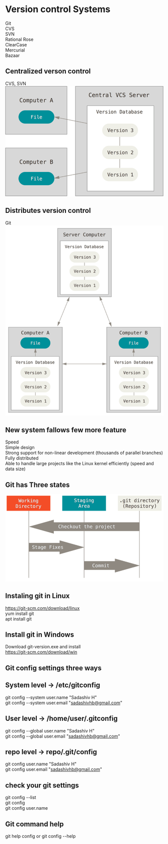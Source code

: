 Version control Systems
=======================

Git<br/>
CVS<br/>
SVN<br/>
Rational Rose<br/>
ClearCase<br/>
Mercurial<br/>
Bazaar<br/>


Centralized verson control
--------------------------
CVS, SVN<br/>
![Centralized Version Control Systems](images/centralized.png)

Distributes version control
---------------------------
Git<br/>
![Distributed Version Control Systems](images/distributed.png)

New system fallows few more feature
-----------------------------------
Speed<br/>
Simple design<br/>
Strong support for non-linear development (thousands of parallel branches)<br/>
Fully distributed<br/>
Able to handle large projects like the Linux kernel efficiently (speed and data size)<br/>

Git has Three states
--------------------
![Image description](working_copy.png)


Instaling git in Linux
----------------------
https://git-scm.com/download/linux<br/>
yum install git<br/>
apt install git<br/>

Install git in Windows
----------------------
Download git-version.exe and install<br/>
https://git-scm.com/download/win<br/>

Git config settings three ways
-------------------------------

System level -> /etc/gitconfig
-------------------------------
git config --system user.name "Sadashiv H"<br/>
git config --system user.email "sadashivhb@gmail.com"<br/>

User level -> /home/user/.gitconfig
-----------------------------------
git config --global user.name "Sadashiv H"<br/>
git config --global user.email "sadashivhb@gmail.com"<br/>

 repo level -> repo/.git/config
-------------------------------
git config user.name "Sadashiv H"<br/>
git config user.email "sadashivhb@gmail.com"<br/>

check your git settings
-----------------------
git config --list<br/>
git config <key><br/>
git config user.name<br/>

Git command help
----------------
git help config or git config --help<br/>
